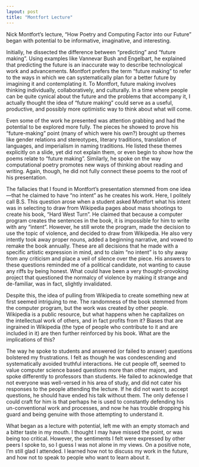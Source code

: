 ```yaml
---
layout: post
title: "Montfort Lecture"
---
```


Nick Montfort’s lecture, “How Poetry and Computing Factor into our Future” began with potential to be informative, imaginative, and interesting. 

Initially, he dissected the difference between “predicting” and “future making”. Using examples like Vannevar Bush and Engelbart, he explained that predicting the future is an inaccurate way to describe technological work and advancements. Montfort prefers the term “future making” to refer to the ways in which we can systematically plan for a better future by imagining it and contemplating it. To Montfort, future making involves thinking individually, collaboratively, and culturally. In a time where people can be quite cynical about the future and the problems that accompany it, I actually thought the idea of “future making” could serve as a useful, productive, and possibly more optimistic way to think about what will come. 

Even some of the work he presented was attention grabbing and had the potential to be explored more fully. The pieces he showed to prove his “future-making” point (many of which were his own?) brought up themes like gender relations and stereotypes, literary traditions, translation of languages, and imperialism in naming traditions. He listed these themes explicitly on a slide, yet did not explain them, or even begin to show how the poems relate to “future making”.  Similarly, he spoke on the way computational poetry promotes new ways of thinking about reading and writing. Again, though, he did not fully connect these poems to the root of his presentation. 

The fallacies that I found in Montfort’s presentation stemmed from one idea—that he claimed to have “no intent” as he creates his work. Here, I politely call B.S. This question arose when a student asked Montfort what his intent was in selecting to draw from Wikipedia pages about mass shootings to create his book, “Hard West Turn”. He claimed that because a computer program creates the sentences in the book, it is impossible for him to write with any “intent”. However, he still wrote the program, made the decision to use the topic of violence, and decided to draw from Wikipedia. He also very intently took away proper nouns, added a beginning narrative, and vowed to remake the book annually. These are all decisions that he made with a specific artistic expression in mind, and to claim “no intent” is to shy away from any criticism and place a veil of silence over the piece. His answers to these questions reminded me of a political candidate, not wanting to cause any riffs by being honest. What could have been a very thought-provoking project that questioned the normalcy of violence by making it strange and de-familiar, was in fact, slightly invalidated. 

Despite this, the idea of pulling from Wikipedia to create something new at first seemed intriguing to me. The randomness of the book stemmed from the computer program, but the work was created by other people. Wikipedia is a public resource, but what happens when he capitalizes on the intellectual work of others, and in fact profits from it? Biases that are ingrained in Wikipedia (the type of people who contribute to it and are included in it) are then further reinforced by his book. What are the implications of this? 

The way he spoke to students and answered (or failed to answer) questions bolstered my frustrations. I felt as though he was condescending and systematically avoided truthful interactions. He cut people off, seemed to value computer science based questions more than other majors, and spoke differently to professors than students. He failed to acknowledge that not everyone was well-versed in his area of study, and did not cater his responses to the people attending the lecture. If he did not want to accept questions, he should have ended his talk without them. The only defense I could craft for him is that perhaps he is used to constantly defending his un-conventional work and processes, and now he has trouble dropping his guard and being genuine with those attempting to understand it. 

What began as a lecture with potential, left me with an empty stomach and a bitter taste in my mouth. I thought I may have missed the point, or was being too critical. However, the sentiments I felt were expressed by other peers I spoke to, so I guess I was not alone in my views. On a positive note, I’m still glad I attended. I learned how not to discuss my work in the future, and how not to speak to people who want to learn about it.
